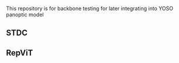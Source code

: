 This repository is for backbone testing for later integrating into YOSO panoptic model

## STDC

## RepViT
